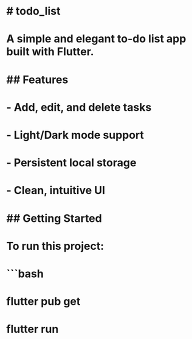 # \# todo\_list

# 

# A simple and elegant to-do list app built with Flutter.

# 

# \## Features

# \- Add, edit, and delete tasks

# \- Light/Dark mode support

# \- Persistent local storage

# \- Clean, intuitive UI

# 

# \## Getting Started

# To run this project:

# 

# ```bash

# flutter pub get

# flutter run

# 

